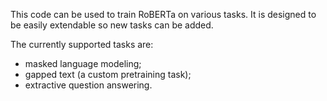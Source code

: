 This code can be used to train RoBERTa on various tasks.
It is designed to be easily extendable so new tasks can be added.

The currently supported tasks are:
- masked language modeling;
- gapped text (a custom pretraining task);
- extractive question answering.
